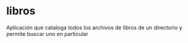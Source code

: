 # libros
Aplicación que cataloga todos los archivos de libros de un directorio y permite buscar uno en particular
